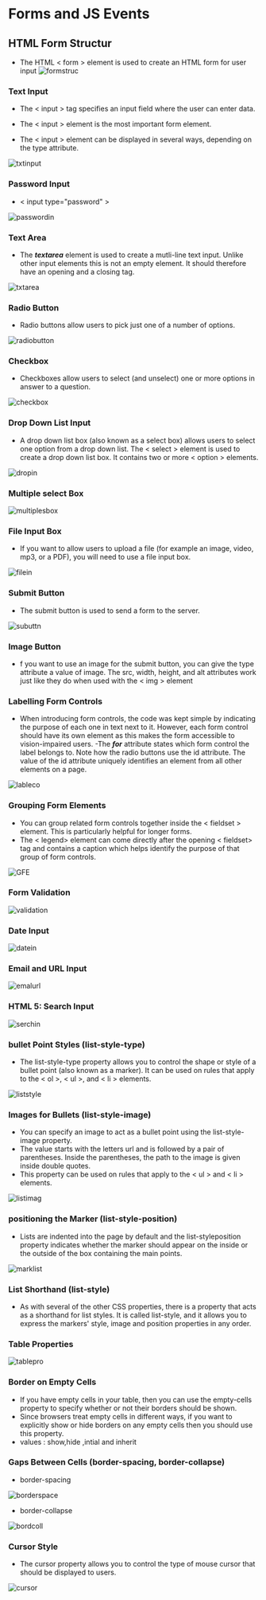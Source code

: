 # **Forms and JS Events**
## HTML Form Structur 
 - The HTML < form > element is used to create an HTML form for user input
![formstruc](images/htmlform.png)
### Text Input
- The < input > tag specifies an input field where the user can enter data.

- The < input > element is the most important form element.

- The < input > element can be displayed in several ways, depending on the type attribute.

![txtinput](https://miro.medium.com/max/2078/1*5QuZu94szBQ3Pwh-9YGfUA.png)

### Password Input
 - < input type="password" >

![passwordin](https://encrypted-tbn0.gstatic.com/images?q=tbn:ANd9GcRSM-Lye9JXqf_TLb89gw9jaxZPLICuegjls_sSJkVqM4IaINgdDjxNhGA0rQGhKDiUCKM&usqp=CAU)

### Text Area 
 - The ***textarea*** element is used to create a mutli-line text input. Unlike other input elements this is not an empty element. It should therefore have an opening and a closing tag.

![txtarea](https://encrypted-tbn0.gstatic.com/images?q=tbn:ANd9GcRCFGxNPtkOUy-b-ZajuBOropqPcP9nE_Htque0p6bKovU9VQbsn2lxrH_SFO_ol7XnHnU&usqp=CAU)

### Radio Button
  - Radio buttons allow users to pick just one of a number of options.

![radiobutton](https://encrypted-tbn0.gstatic.com/images?q=tbn:ANd9GcRi98e-uKEBj6FModwOQgJGd4MyrO6JeMED7Q&usqp=CAU)

### Checkbox 
  - Checkboxes allow users to select (and unselect) one or more options in answer to a question.

 ![checkbox](https://encrypted-tbn0.gstatic.com/images?q=tbn:ANd9GcTVrWPu64g9K6GA6pBHmkNxbeVI1gm-IQqwjA&usqp=CAU)

### Drop Down List Input
 - A drop down list box (also known as a select box) allows users to select one option from a drop down list. The < select > element is used to create a drop down list box. It contains two or more < option > elements.

![dropin](https://i.stack.imgur.com/uRr21.png)

### Multiple select Box

![multiplesbox](https://cdn-anlbg.nitrocdn.com/dKKErbUyoNysjatCgltCzbTJJilTMwLi/assets/static/optimized/rev-4b21c3b/wp-content/uploads/sites/1/nggallery/selenium-1/5-HTML-Code-for-Multi-Select.png)

### File Input Box
 - If you want to allow users to upload a file (for example an image, video, mp3, or a PDF), you will need to use a file input box.

![filein](https://image.slidesharecdn.com/lesson7cssforms-181121231142/95/lesson-7-css-forms-29-638.jpg)

### Submit Button
 - The submit button is used to send a form to the server.

![subuttn](https://webmasternow.com/wp-content/uploads/2020/01/Submit-and-Reset.png)

### Image Button
 - f you want to use an image for the submit button, you can give the type attribute a value of image. The src, width, height, and alt attributes work just like they do when used with the < img > element 

### Labelling Form Controls
  - When introducing form controls, the code was kept simple by indicating the purpose of each one in text next to it. However, each form control should have its own <label> element as this makes the form accessible to vision-impaired users.
  -The ***for*** attribute states which form control the label belongs to. Note how the radio buttons use the id attribute. The value of the id attribute uniquely identifies an element from all other elements on a page.

 ![lableco](images/lablehtml.png)

### Grouping Form Elements
  - You can group related form controls together inside the < fieldset > element. This is particularly helpful for longer forms.
  - The < legend> element can come directly after the opening < fieldset> tag and contains a caption which helps identify the purpose of that group of form controls.

 ![GFE](https://image.slidesharecdn.com/webforms-160304143845/95/getting-information-through-html-forms-8-638.jpg?cb=1457112058)
### Form Validation

![validation](images/validation.jpg)

### Date Input 

![datein](https://i.imgur.com/Mf1LwYk.png)

### Email and URL Input

![emalurl](images/emailurl.png)

### HTML 5: Search Input
![serchin](https://lh3.googleusercontent.com/proxy/CeYyyeJ5lJuDgPkmC3EHMNSADsRcVdpM6ATltQ113vihdEMd-57rYA47TMChgd9ysnrUsKgg6GBHkqkHqsCBMqVYDBOWHQHEnAMljkkdGJJNDF21HsxN)

### bullet Point Styles (list-style-type)
 - The list-style-type property allows you to control the shape or style of a bullet point (also known as a marker). It can be used on rules that apply to the < ol >, < ul >, and < li > elements.

 ![liststyle](https://wpastra.com/wp-content/uploads/2017/11/bullet-lists-code.png)

### Images for Bullets (list-style-image)
 - You can specify an image to act as a bullet point using the list-style-image property.
 - The value starts with the letters url and is followed by a pair of parentheses. Inside the parentheses, the path to the image is given inside double quotes.
 - This property can be used on rules that apply to the < ul > and < li > elements.

 ![listimag](https://i.ytimg.com/vi/w7xKQ63DnDk/maxresdefault.jpg)

### positioning the Marker (list-style-position)
 - Lists are indented into the page by default and the list-styleposition property indicates whether the marker should appear on the inside or the outside of the box containing the main points.

 ![marklist](https://i1.wp.com/css-tricks.com/wp-content/uploads/2021/02/CleanShot-2021-02-15-at-07.00.59@2x.png?fit=1672%2C1162&ssl=1)

### List Shorthand (list-style)
 - As with several of the other CSS properties, there is a property that acts as a shorthand for list styles. It is called list-style, and it allows you to express the markers' style, image and position properties in any order.
 
### Table Properties

![tablepro](https://stuyhsdesign.files.wordpress.com/2016/02/properties.png)

### Border on Empty Cells 
 - If you have empty cells in your table, then you can use the empty-cells property to specify whether or not their borders should be shown.
 - Since browsers treat empty cells in different ways, if you want to explicitly show or hide borders on any empty cells then you should use this property.
 - values : show,hide ,intial and inherit 

### Gaps Between Cells (border-spacing, border-collapse)
 - border-spacing

 ![borderspace](https://images.comparisonnetwork123.com/img/kompyuteri/76/atribut-tablic-border-spacing-v-css_1.jpg)

 - border-collapse

 ![bordcoll](https://encrypted-tbn0.gstatic.com/images?q=tbn:ANd9GcRS8OM5kBEPGxoJR-knaiJSCzD8-8--6Kz2gA&usqp=CAU)

### Cursor Style
- The cursor property allows you to control the type of mouse cursor that should be displayed
to users.

![cursor](https://camo.githubusercontent.com/f34fa72a5d52f7a219721e97de2ab95e5d4a2b31d9993d895a3a28540e7606a3/687474703a2f2f7765732e696f2f647261472f636f6e74656e74)





